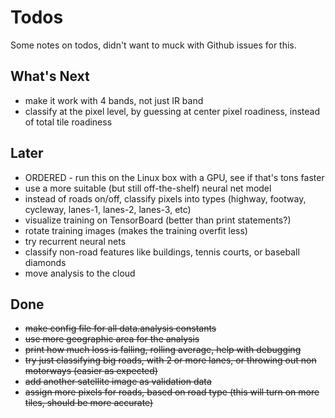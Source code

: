 # Todos
Some notes on todos, didn't want to muck with Github issues for this.

## What's Next
* make it work with 4 bands, not just IR band
* classify at the pixel level, by guessing at center pixel roadiness, instead of total tile roadiness

## Later
* ORDERED - run this on the Linux box with a GPU, see if that's tons faster
* use a more suitable (but still off-the-shelf) neural net model
* instead of roads on/off, classify pixels into types (highway, footway, cycleway, lanes-1, lanes-2, lanes-3, etc)
* visualize training on TensorBoard (better than print statements?)
* rotate training images (makes the training overfit less)
* try recurrent neural nets
* classify non-road features like buildings, tennis courts, or baseball diamonds
* move analysis to the cloud

## Done
* ~~make config file for all data.analysis constants~~
* ~~use more geographic area for the analysis~~
* ~~print how much loss is falling, rolling average, help with debugging~~
* ~~try just classifying big roads, with 2 or more lanes, or throwing out non motorways (easier as expected)~~
* ~~add another satellite image as validation data~~
* ~~assign more pixels for roads, based on road type (this will turn on more tiles, should be more accurate)~~
